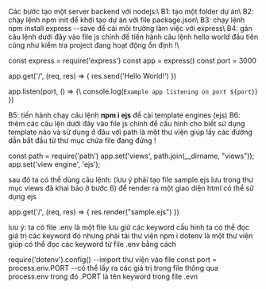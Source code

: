 Các bước tạo một server backend với nodejs:\\
B1: tạo một folder dự án\\
B2: chạy lệnh npm init để khởi tạo dự án với file package.json\\
B3: chạy lệnh npm install express --save để cài môi trường làm việc với express\\
B4: gán câu lệnh dưới đây vào file js chính để tiến hành câu lệnh hello world đầu tiên cũng như kiểm tra project đang hoạt động ổn định !\\

const express = require('express')
const app = express()
const port = 3000

app.get('/', (req, res) => {
  res.send('Hello World!')
})

app.listen(port, () => {\\
  console.log(`Example app listening on port ${port}`)
})

B5: tiến hành chạy câu lệnh **npm i ejs** để cài template engines (ejs)
B6: thêm các câu lện dưới đây vào file js chính để cấu hình cho biết sử dụng template nào và sử dụng ở đâu 
với path là một thư viện giúp lấy các đường dẫn bắt đầu từ thư mục chứa file đang đứng !

const path = require('path')
app.set('views', path.join(__dirname, "views"));
app.set('view engine', 'ejs');

sau đó ta có thể dùng câu lệnh: (lưu ý phải tạo file sample.ejs lưu trong thư mục views đã khai báo ở bước 6)
để render ra một giao diện html có thể sử dụng ejs

app.get('/', (req, res) => {
    res.render("sample.ejs")
})

lưu ý: ta có file .env là một file lưu giữ các keyword cấu hình ta có thể đọc giá trị các keyword đó nhưng phải tải thư viện
npm i dotenv
là một thư viện giúp có thể đọc các keyword từ file .env bằng cách

require('dotenv').config() --import thư viện vào file
const port = process.env.PORT --có thể lấy ra các giá trị trong file thông qua process.env trong đó .PORT là tên keyword trong file .evn
